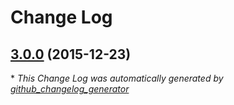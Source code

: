 # Change Log

## [3.0.0](https://github.com/Adorkable/Eunomia/tree/3.0.0) (2015-12-23)


\* *This Change Log was automatically generated by [github_changelog_generator](https://github.com/skywinder/Github-Changelog-Generator)*